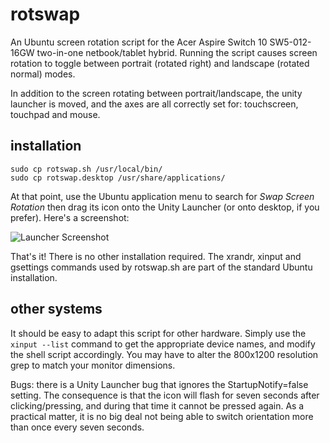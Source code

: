 # rotswap

An Ubuntu screen rotation script for the Acer Aspire Switch 10 SW5-012-16GW two-in-one netbook/tablet hybrid. Running the script causes screen rotation to toggle between portrait (rotated right) and landscape (rotated normal) modes.

In addition to the screen rotating between portrait/landscape, the unity launcher is moved, and the axes are all correctly set for: touchscreen, touchpad and mouse.

## installation

    sudo cp rotswap.sh /usr/local/bin/
    sudo cp rotswap.desktop /usr/share/applications/

At that point, use the Ubuntu application menu to search for *Swap Screen Rotation* then drag its icon onto the Unity Launcher (or onto desktop, if you prefer). Here's a screenshot:

![Launcher Screenshot](https://github.com/pbnelson/rotswap/blob/master/img/screenshot%231.png)

That's it! There is no other installation required. The xrandr, xinput and gsettings commands used by rotswap.sh are part of the standard Ubuntu installation.

## other systems

It should be easy to adapt this script for other hardware. Simply use the `xinput --list` command to get the appropriate device names, and modify the shell script accordingly. You may have to alter the 800x1200 resolution grep to match your monitor dimensions.

Bugs: there is a Unity Launcher bug that ignores the StartupNotify=false setting. The consequence is that the icon will flash for seven seconds after clicking/pressing, and during that time it cannot be pressed again. As a practical matter, it is no big deal not being able to switch orientation more than once every seven seconds.
